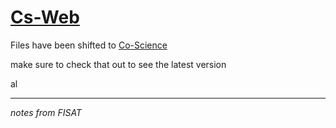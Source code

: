 # [Cs-Web](http://cslavia.us/)

Files have been shifted to [Co-Science](https://github.com/Co-Science/Cs-Web.git)

make sure to check that out to see the latest version


al


******************************************************************************
_notes from FISAT_

